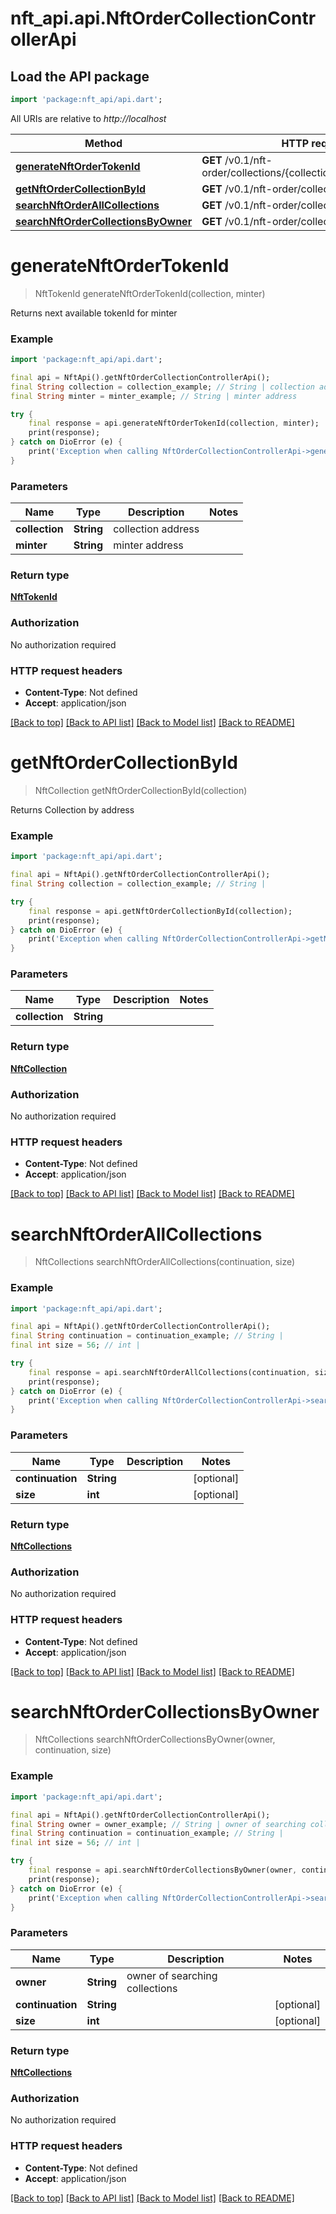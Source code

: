 # nft_api.api.NftOrderCollectionControllerApi

## Load the API package
```dart
import 'package:nft_api/api.dart';
```

All URIs are relative to *http://localhost*

Method | HTTP request | Description
------------- | ------------- | -------------
[**generateNftOrderTokenId**](NftOrderCollectionControllerApi.md#generatenftordertokenid) | **GET** /v0.1/nft-order/collections/{collection}/generate_token_id | 
[**getNftOrderCollectionById**](NftOrderCollectionControllerApi.md#getnftordercollectionbyid) | **GET** /v0.1/nft-order/collections/{collection} | 
[**searchNftOrderAllCollections**](NftOrderCollectionControllerApi.md#searchnftorderallcollections) | **GET** /v0.1/nft-order/collections/all | 
[**searchNftOrderCollectionsByOwner**](NftOrderCollectionControllerApi.md#searchnftordercollectionsbyowner) | **GET** /v0.1/nft-order/collections/byOwner | 


# **generateNftOrderTokenId**
> NftTokenId generateNftOrderTokenId(collection, minter)



Returns next available tokenId for minter

### Example
```dart
import 'package:nft_api/api.dart';

final api = NftApi().getNftOrderCollectionControllerApi();
final String collection = collection_example; // String | collection address
final String minter = minter_example; // String | minter address

try {
    final response = api.generateNftOrderTokenId(collection, minter);
    print(response);
} catch on DioError (e) {
    print('Exception when calling NftOrderCollectionControllerApi->generateNftOrderTokenId: $e\n');
}
```

### Parameters

Name | Type | Description  | Notes
------------- | ------------- | ------------- | -------------
 **collection** | **String**| collection address | 
 **minter** | **String**| minter address | 

### Return type

[**NftTokenId**](NftTokenId.md)

### Authorization

No authorization required

### HTTP request headers

 - **Content-Type**: Not defined
 - **Accept**: application/json

[[Back to top]](#) [[Back to API list]](../README.md#documentation-for-api-endpoints) [[Back to Model list]](../README.md#documentation-for-models) [[Back to README]](../README.md)

# **getNftOrderCollectionById**
> NftCollection getNftOrderCollectionById(collection)



Returns Collection by address

### Example
```dart
import 'package:nft_api/api.dart';

final api = NftApi().getNftOrderCollectionControllerApi();
final String collection = collection_example; // String | 

try {
    final response = api.getNftOrderCollectionById(collection);
    print(response);
} catch on DioError (e) {
    print('Exception when calling NftOrderCollectionControllerApi->getNftOrderCollectionById: $e\n');
}
```

### Parameters

Name | Type | Description  | Notes
------------- | ------------- | ------------- | -------------
 **collection** | **String**|  | 

### Return type

[**NftCollection**](NftCollection.md)

### Authorization

No authorization required

### HTTP request headers

 - **Content-Type**: Not defined
 - **Accept**: application/json

[[Back to top]](#) [[Back to API list]](../README.md#documentation-for-api-endpoints) [[Back to Model list]](../README.md#documentation-for-models) [[Back to README]](../README.md)

# **searchNftOrderAllCollections**
> NftCollections searchNftOrderAllCollections(continuation, size)



### Example
```dart
import 'package:nft_api/api.dart';

final api = NftApi().getNftOrderCollectionControllerApi();
final String continuation = continuation_example; // String | 
final int size = 56; // int | 

try {
    final response = api.searchNftOrderAllCollections(continuation, size);
    print(response);
} catch on DioError (e) {
    print('Exception when calling NftOrderCollectionControllerApi->searchNftOrderAllCollections: $e\n');
}
```

### Parameters

Name | Type | Description  | Notes
------------- | ------------- | ------------- | -------------
 **continuation** | **String**|  | [optional] 
 **size** | **int**|  | [optional] 

### Return type

[**NftCollections**](NftCollections.md)

### Authorization

No authorization required

### HTTP request headers

 - **Content-Type**: Not defined
 - **Accept**: application/json

[[Back to top]](#) [[Back to API list]](../README.md#documentation-for-api-endpoints) [[Back to Model list]](../README.md#documentation-for-models) [[Back to README]](../README.md)

# **searchNftOrderCollectionsByOwner**
> NftCollections searchNftOrderCollectionsByOwner(owner, continuation, size)



### Example
```dart
import 'package:nft_api/api.dart';

final api = NftApi().getNftOrderCollectionControllerApi();
final String owner = owner_example; // String | owner of searching collections
final String continuation = continuation_example; // String | 
final int size = 56; // int | 

try {
    final response = api.searchNftOrderCollectionsByOwner(owner, continuation, size);
    print(response);
} catch on DioError (e) {
    print('Exception when calling NftOrderCollectionControllerApi->searchNftOrderCollectionsByOwner: $e\n');
}
```

### Parameters

Name | Type | Description  | Notes
------------- | ------------- | ------------- | -------------
 **owner** | **String**| owner of searching collections | 
 **continuation** | **String**|  | [optional] 
 **size** | **int**|  | [optional] 

### Return type

[**NftCollections**](NftCollections.md)

### Authorization

No authorization required

### HTTP request headers

 - **Content-Type**: Not defined
 - **Accept**: application/json

[[Back to top]](#) [[Back to API list]](../README.md#documentation-for-api-endpoints) [[Back to Model list]](../README.md#documentation-for-models) [[Back to README]](../README.md)

